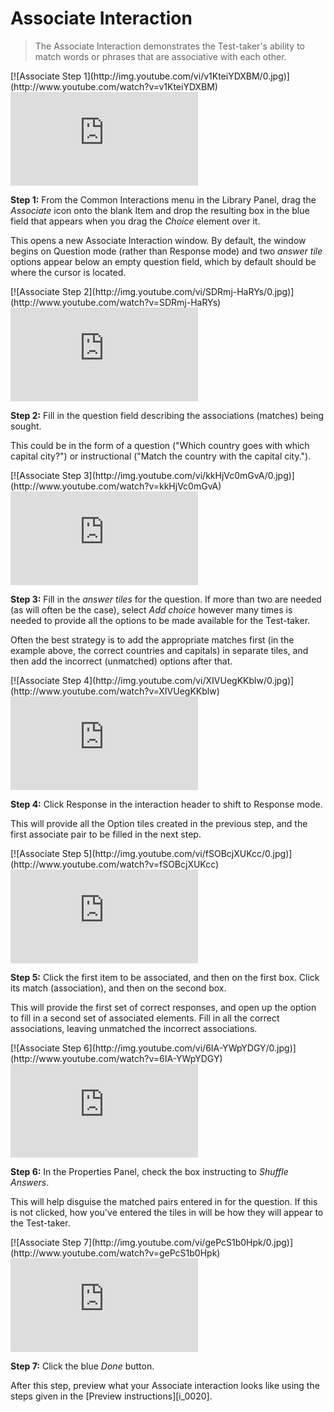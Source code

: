 # Associate Interaction #

>The Associate Interaction demonstrates the Test-taker's ability to match words or phrases that are associative with each other. 

<div class="hidden-video">
[![Associate Step 1](http://img.youtube.com/vi/v1KteiYDXBM/0.jpg)](http://www.youtube.com/watch?v=v1KteiYDXBM)
</div>

<div class='embed-container'><iframe src="https://www.youtube.com/embed/v1KteiYDXBM?rel=0" frameborder="0" allowfullscreen="true"></iframe></div>

**Step 1:** From the Common Interactions menu in the Library Panel, drag the *Associate* icon onto the blank Item and drop the resulting box in the blue field that appears when you drag the *Choice* element over it.

This opens a new Associate Interaction window. By default, the window begins on Question mode (rather than Response mode) and two *answer tile* options appear below an empty question field, which by default should be where the cursor is located. 

<div class="hidden-video">
[![Associate Step 2](http://img.youtube.com/vi/SDRmj-HaRYs/0.jpg)](http://www.youtube.com/watch?v=SDRmj-HaRYs)
</div>

<div class='embed-container'><iframe src="https://www.youtube.com/embed/SDRmj-HaRYs?rel=0" frameborder="0" allowfullscreen="true"></iframe></div>

**Step 2:** Fill in the question field describing the associations (matches) being sought. 

This could be in the form of a question ("Which country goes with which capital city?") or instructional ("Match the country with the capital city.").

<div class="hidden-video">
[![Associate Step 3](http://img.youtube.com/vi/kkHjVc0mGvA/0.jpg)](http://www.youtube.com/watch?v=kkHjVc0mGvA)
</div>

<div class='embed-container'><iframe src="https://www.youtube.com/embed/kkHjVc0mGvA?rel=0" frameborder="0" allowfullscreen="true"></iframe></div>

**Step 3:** Fill in the *answer tiles* for the question. If more than two are needed (as will often be the case), select *Add choice* however many times is needed to provide all the options to be made available for the Test-taker.

Often the best strategy is to add the appropriate matches first (in the example above, the correct countries and capitals) in separate tiles, and then add the incorrect (unmatched) options after that. 

<div class="hidden-video">
[![Associate Step 4](http://img.youtube.com/vi/XIVUegKKblw/0.jpg)](http://www.youtube.com/watch?v=XIVUegKKblw)
</div>

<div class='embed-container'><iframe src="https://www.youtube.com/embed/XIVUegKKblw?rel=0" frameborder="0" allowfullscreen="true"></iframe></div>

**Step 4:** Click Response in the interaction header to shift to Response mode.

This will provide all the Option tiles created in the previous step, and the first associate pair to be filled in the next step.

<div class="hidden-video">
[![Associate Step 5](http://img.youtube.com/vi/fSOBcjXUKcc/0.jpg)](http://www.youtube.com/watch?v=fSOBcjXUKcc)
</div>

<div class='embed-container'><iframe src="https://www.youtube.com/embed/fSOBcjXUKcc?rel=0" frameborder="0" allowfullscreen="true"></iframe></div>

**Step 5:** Click the first item to be associated, and then on the first box. Click its match (association), and then on the second box.

This will provide the first set of correct responses, and open up the option to fill in a second set of associated elements. Fill in all the correct associations, leaving unmatched the incorrect associations.

<div class="hidden-video">
[![Associate Step 6](http://img.youtube.com/vi/6IA-YWpYDGY/0.jpg)](http://www.youtube.com/watch?v=6IA-YWpYDGY)
</div>

<div class='embed-container'><iframe src="https://www.youtube.com/embed/6IA-YWpYDGY?rel=0" frameborder="0" allowfullscreen="true"></iframe></div>

**Step 6:** In the Properties Panel, check the box instructing to *Shuffle Answers*. 

This will help disguise the matched pairs entered in for the question. If this is not clicked, how you've entered the tiles in will be how they will appear to the Test-taker.

<div class="hidden-video">
[![Associate Step 7](http://img.youtube.com/vi/gePcS1b0Hpk/0.jpg)](http://www.youtube.com/watch?v=gePcS1b0Hpk)
</div>

<div class='embed-container'><iframe src="https://www.youtube.com/embed/gePcS1b0Hpk?rel=0" frameborder="0" allowfullscreen="true"></iframe></div>

**Step 7:** Click the blue *Done* button.

After this step, preview what your Associate interaction looks like using the steps given in the [Preview instructions][i_0020].
